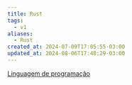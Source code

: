 ```yaml
---
title: Rust
tags:
  - v1
aliases:
  - Rust
created_at: 2024-07-09T17:05:55-03:00
updated_at: 2024-08-06T17:48:29-03:00
---
```


[Linguagem de programação](../08/2024-07-08-Linguagem_de_programacao.md)


